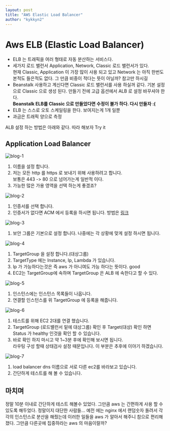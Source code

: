 ```yaml
---
layout: post
title: "AWS Elastic Load Balancer"
author: "kykkyn2"
---
```


# Aws ELB (Elastic Load Balancer)
* ELB 는 트래픽을 여러 형태로 자동 분산하는 서비스다.
* 세가지 로드 밸런서 Application, Network, Classic 로드 밸런서가 있다.  
 현재 Classic, Application 이 가장 많이 사용 되고 있고 Network 는 아직 한번도 본적도 들은적도 없다. 그 만큼 비중이 적다는 뜻이 아닐까? 참고만 하시길
* Beanstalk 사용하고 계신다면 Classic 로드 밸런서를 사용 하실꺼 같다. 기본 설정 으로 Classic 으로 생성 된다. 만들기 전에 고급 옵션에서 ALB 로 설정 바꾸셔야 한다.  
 **Beanstalk ELB를 Classic 으로 만들었다면 수정이 불가 하다. 다시 만들자 :(**
* ELB 는 스스로 오토 스케일링을 한다. 보여지는게 1개 일뿐
* 과금은 트래픽 양으로 측정

ALB 설정 하는 방법은 아래와 같다. 따라 해보자 Try it

## Application Load Balancer

![blog-1](https://user-images.githubusercontent.com/5660626/52413522-3d13c180-2b25-11e9-8185-8bc2507b8d95.png)

 1. 이름을 설정 합니다.
 2. 저는 모든 http 를 https 로 보내기 위해 사용하려고 합니다.  
  보통은 443 -> 80 으로 넘어가는게 일반적 이다.
 3. 가능한 많은 가용 영역을 선택 하는게 좋겠죠?

![blog-2](https://user-images.githubusercontent.com/5660626/52413986-62ed9600-2b26-11e9-9ca2-d7005faca733.png)
 
 1. 인증서를 선택 합니다.
 2. 인증서가 없다면 ACM 에서 등록을 하시면 됩니다. 방법은 [링크](https://aws.amazon.com/ko/blogs/korea/new-aws-certificate-manager-deploy-ssltls-based-apps-on-aws/)

![blog-3](https://user-images.githubusercontent.com/5660626/52415365-202dbd00-2b2a-11e9-81b6-4ea1aaf6cf0b.png)

 1. 보안 그룹은 기본으로 설정 합니다. 나중에는 각 상황에 맞게 설정 하시면 됩니다.

![blog-4](https://user-images.githubusercontent.com/5660626/52415653-f1641680-2b2a-11e9-90d9-84ea66d59017.png)

 1. TargetGroup 을 설정 합니다.(대상그룹)
 2. TargetType 에는 Instance, Ip, Lambda 가 있습니다.
 3. Ip 가 가능하다는것은 즉 aws 가 아니여도 가능 하다는 뜻이다. good
 4. EC2는 TargetGroup에 속하며 TargetGroup 은 ALB 에 속한다고 할 수 있다.

![blog-5](https://user-images.githubusercontent.com/5660626/52417937-4e160000-2b30-11e9-9718-0b6059e35482.png)

 1. 인스턴스에는 인스턴스 목록들이 나옵니다.
 2. 연결할 인스턴스를 위 TargetGroup 에 등록을 해줍니다.

![blog-6](https://user-images.githubusercontent.com/5660626/52421111-bd8eee00-2b36-11e9-8400-3d4bd49f24bb.png)

 1. 테스트를 위해 EC2 2대를 연결 했습니다.
 2. TargetGroup (로드밸런서 밑에 대상그룹) 확인 후 Target(대상) 확인 하면 Status 가 healthy 인것을 확인 할 수 있습니다.
 3. 바로 확인 하지 마시고 약 1~3분 후에 확인해 보시면 됩니다.  
  라우팅 구성 할때 상태검사 설정 때문입니다. 이 부분은 추후에 이야기 하겠습니다.

![blog-7](https://user-images.githubusercontent.com/5660626/52421576-a6043500-2b37-11e9-91a7-eb9ea1d36c62.png)

 1. load balancer dns 이름으로 서로 다른 ec2를 바라보고 있습니다.
 2. 간단하게 테스트를 해 볼 수 있습니다.

## 마치며
정말 10분 이내로 간단하게 테스트 해볼수 있었다. 그만큼 aws 는 간편하게 사용 할 수 있도록 해두었다. 정말이지 대단한 사람들... 예전 에는 nginx 에서 랜덤숫자 돌려서 각각의 인스턴스로 분산을 해줬는데 이러한 일들을 aws 가 알아서 해주니 참으로 편리해 졌다. 그만큼 다른곳에 집중하라는 aws 의 마음이랄까? 
